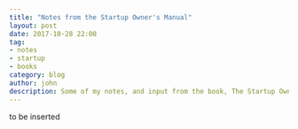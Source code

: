 ```yaml
---
title: "Notes from the Startup Owner's Manual"
layout: post
date: 2017-10-28 22:00
tag:
- notes
- startup
- books
category: blog
author: john
description: Some of my notes, and input from the book, The Startup Owner's Manual by Bob Dorf and Steve Blank.
---
```


to be inserted

